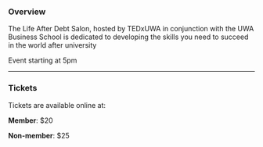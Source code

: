 ### Overview
The Life After Debt Salon, hosted by TEDxUWA in conjunction with the UWA Business School is dedicated to
developing the skills you need to succeed in the world after university

Event starting at 5pm

---

### Tickets
Tickets are available online at:

**Member**: $20

**Non-member**: $25